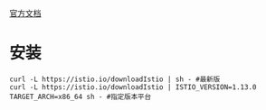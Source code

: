 [官方文档](https://istio.io/latest/docs/setup/getting-started/)

# 安装
```shell
curl -L https://istio.io/downloadIstio | sh - #最新版
curl -L https://istio.io/downloadIstio | ISTIO_VERSION=1.13.0 TARGET_ARCH=x86_64 sh - #指定版本平台
```